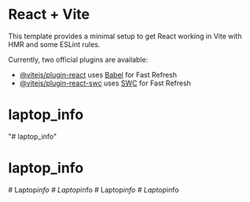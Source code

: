 # React + Vite

This template provides a minimal setup to get React working in Vite with HMR and some ESLint rules.

Currently, two official plugins are available:

- [@vitejs/plugin-react](https://github.com/vitejs/vite-plugin-react/blob/main/packages/plugin-react/README.md) uses [Babel](https://babeljs.io/) for Fast Refresh
- [@vitejs/plugin-react-swc](https://github.com/vitejs/vite-plugin-react-swc) uses [SWC](https://swc.rs/) for Fast Refresh
# laptop_info
"# laptop_info" 
# laptop_info
#   L a p t o p _ i n f o  
 #   L a p t o p _ i n f o  
 #   L a p t o p _ i n f o  
 #   L a p t o p _ i n f o  
 